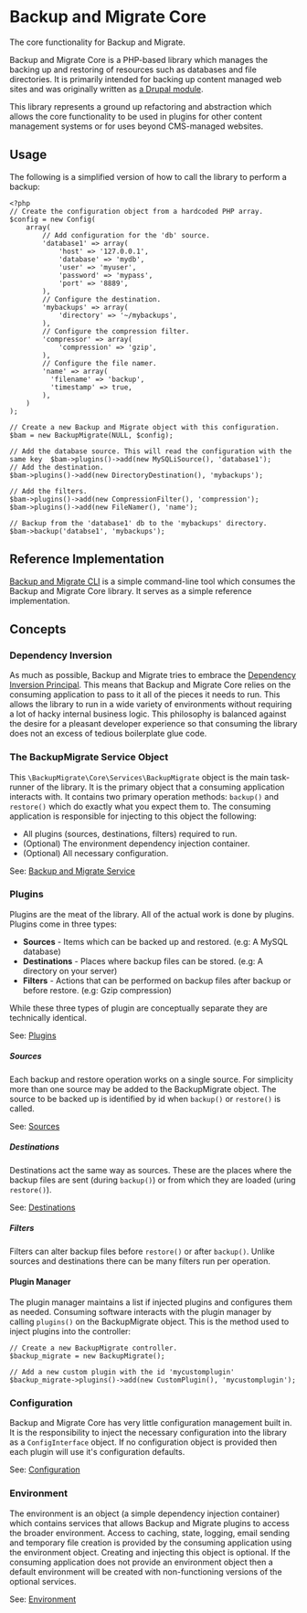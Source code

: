 # Backup and Migrate Core

The core functionality for Backup and Migrate.

Backup and Migrate Core is a PHP-based library which manages the backing up and restoring of resources such as databases and file directories. It is primarily intended for backing up content managed web sites and was originally written as [a Drupal module](https://www.drupal.org/project/backup_migrate).

This library represents a ground up refactoring and abstraction which allows the core functionality to be used in plugins for other content management systems or for uses beyond CMS-managed websites.

## Usage

The following is a simplified version of how to call the library to perform a backup:

	<?php
	// Create the configuration object from a hardcoded PHP array.
	$config = new Config(
		array(
			// Add configuration for the 'db' source.
			'database1' => array(
				'host' => '127.0.0.1',
				'database' => 'mydb',
				'user' => 'myuser',
				'password' => 'mypass',
				'port' => '8889',
	      	),
	      	// Configure the destination.
	      	'mybackups' => array(
	      		'directory' => '~/mybackups',
	      	),
	      	// Configure the compression filter.
	      	'compressor' => array(
	      		'compression' => 'gzip',
	      	),
	      	// Configure the file namer.
	      	'name' => array(
		      'filename' => 'backup',
		      'timestamp' => true,
		    ),
	  	)
	);
	
	// Create a new Backup and Migrate object with this configuration.
	$bam = new BackupMigrate(NULL, $config);
	
	// Add the database source. This will read the configuration with the same key 	$bam->plugins()->add(new MySQLiSource(), 'database1');
	// Add the destination.
	$bam->plugins()->add(new DirectoryDestination(), 'mybackups');

	// Add the filters.
	$bam->plugins()->add(new CompressionFilter(), 'compression');
	$bam->plugins()->add(new FileNamer(), 'name');

	// Backup from the 'database1' db to the 'mybackups' directory.
	$bam->backup('databse1', 'mybackups');
	
## Reference Implementation
[Backup and Migrate CLI](https://github.com/backupmigrate/backup_migrate_cli) is a simple command-line tool which consumes the Backup and Migrate Core library. It serves as a simple reference implementation.	

## Concepts

### Dependency Inversion
As much as possible, Backup and Migrate tries to embrace the [Dependency Inversion Principal](https://en.wikipedia.org/wiki/Dependency_inversion_principle). This means that Backup and Migrate Core relies on the consuming application to pass to it all of the pieces it needs to run. This allows the library to run in a wide variety of environments without requiring a lot of hacky internal business logic. This philosophy is balanced against the desire for a pleasant developer experience so that consuming the library does not an excess of tedious boilerplate glue code.

### The BackupMigrate Service Object
This `\BackupMigrate\Core\Services\BackupMigrate` object is the main task-runner of the library. It is the primary object that a consuming application interacts with. It contains two primary operation methods: `backup()` and `restore()` which do exactly what you expect them to. The consuming application is responsible for injecting to this object the following:

* All plugins (sources, destinations, filters) required to run.
* (Optional) The environment dependency injection container.
* (Optional) All necessary configuration.

See: [Backup and Migrate Service](https://github.com/backupmigrate/backup_migrate_core/tree/master/src/Services)

### Plugins
Plugins are the meat of the library. All of the actual work is done by plugins. Plugins come in three types:

* **Sources** - Items which can be backed up and restored. (e.g: A MySQL database)
* **Destinations** - Places where backup files can be stored. (e.g: A directory on your server)
* **Filters** - Actions that can be performed on backup files after backup or before restore. (e.g: Gzip compression)

While these three types of plugin are conceptually separate they are technically identical.

See: [Plugins](https://github.com/backupmigrate/backup_migrate_core/tree/master/src/Plugin)

##### Sources
Each backup and restore operation works on a single source. For simplicity more than one source may be added to the BackupMigrate object. The source to be backed up is identified by id when `backup()` or `restore()` is called.

See: [Sources](https://github.com/backupmigrate/backup_migrate_core/tree/master/src/Source)

##### Destinations
Destinations act the same way as sources. These are the places where the backup files are sent (during `backup()`) or from which they are loaded (uring `restore()`).

See: [Destinations](https://github.com/backupmigrate/backup_migrate_core/tree/master/src/Destination)

##### Filters
Filters can alter backup files before `restore()` or after `backup()`. Unlike sources and destinations there can be many filters run per operation.

#### Plugin Manager
The plugin manager maintains a list if injected plugins and configures them as needed. Consuming software interacts with the plugin manager by calling `plugins()` on the BackupMigrate object. This is the method used to inject plugins into the controller:

	// Create a new BackupMigrate controller.
	$backup_migrate = new BackupMigrate();
	
	// Add a new custom plugin with the id 'mycustomplugin'
	$backup_migrate->plugins()->add(new CustomPlugin(), 'mycustomplugin');

### Configuration
Backup and Migrate Core has very little configuration management built in. It is the responsibility to inject the necessary configuration into the library as a `ConfigInterface` object. If no configuration object is provided then each plugin will use it's configuration defaults.

See: [Configuration](https://github.com/backupmigrate/backup_migrate_core/tree/master/src/Config)

### Environment
The environment is an object (a simple dependency injection container) which contains services that allows Backup and Migrate plugins to access the broader environment. Access to caching, state, logging, email sending and temporary file creation is provided by the consuming application using the environment object. Creating and injecting this object is optional. If the consuming application does not provide an environment object then a default environment will be created with non-functioning versions of the optional services.

See: [Environment](https://github.com/backupmigrate/backup_migrate_core/tree/master/src/Environment) 